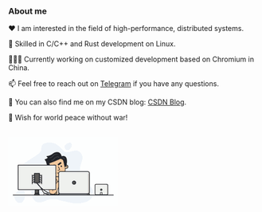 ### About me

<p>❤️ I am interested in the field of high-performance, distributed systems.</p>
<p>🔨 Skilled in C/C++ and Rust development on Linux.</p>
<p>👨🏻‍💻 Currently working on customized development based on Chromium in China.</p>
<p>📫 Feel free to reach out on <a href="https://t.me/chuzilaolin" target="_blank">Telegram</a> if you have any questions.</p>
<p>📝 You can also find me on my CSDN blog: <a href="https://blog.csdn.net/weixin_44398687" target="_blank">CSDN Blog</a>.</p>
<p>🧨 Wish for world peace without war!</p>

<br/>

<div>
  <img src="img/programmer.gif" style="max-width: 100%; height: auto; display: block; margin-bottom: 20px;" />
</div>

<br/><br/><br/>
